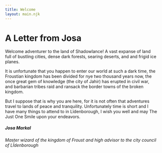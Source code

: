 ```yaml
---
title: Welcome
layout: main.njk
---
```

# A Letter from Josa

Welcome adventurer to the land of Shadowlance! A vast expanse of land full of bustling cities, dense dark forests, searing deserts, and and frigid ice planes. 

It is unfortunate that you happen to enter our world at such a dark time, the Froustian kingdom has been divided for nye two thousand years now, the once great gem of knowledge (the city of Jahir) has erupted in civil war, and barbarian tribes raid and ransack the border towns of the broken kingdom. 

But I suppose that is why you are here, for it is not often that adventures travel to lands of peace and tranquility. Unfortunately time is short and I have many things to attend to in Lïdenborough, I wish you well and may The Just One Smile upon your endeavors.

##### Josa Markal
###### Master wizard of the kingdom of Froust and high advisor to the city council of LÏdenborough 